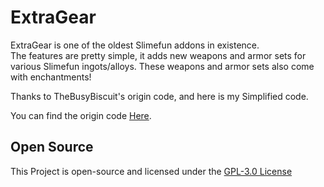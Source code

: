 # ExtraGear
ExtraGear is one of the oldest Slimefun addons in existence.<br>
The features are pretty simple, it adds new weapons and armor sets for various Slimefun ingots/alloys.
These weapons and armor sets also come with enchantments!

Thanks to TheBusyBiscuit's origin code, and here is my Simplified code.

You can find the origin code [Here](https://github.com/TheBusyBiscuit/ExtraGear).

## Open Source
This Project is open-source and licensed under the [GPL-3.0 License](https://github.com/TheBusyBiscuit/ExtraGear/blob/master/LICENSE)